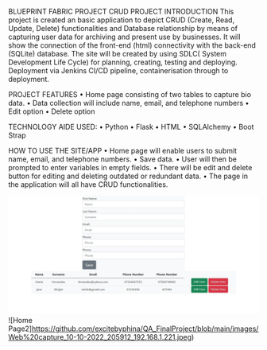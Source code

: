 BLUEPRINT FABRIC
PROJECT CRUD
PROJECT INTRODUCTION
This project is created an basic application to depict CRUD (Create, Read, Update, Delete) functionalities and Database relationship by means of capturing user data for archiving and present use by businesses. It will show the connection of the front-end (html) connectivity with the back-end (SQLite) database. The site will be created by using SDLC( System Development Life Cycle) for planning, creating, testing and deploying. Deployment via Jenkins CI/CD pipeline, containerisation through to deployment.

PROJECT FEATURES
•	Home page consisting of two tables to capture bio data.
•	Data collection will include name, email, and telephone numbers
•	Edit option
•	Delete option

TECHNOLOGY AIDE USED:
•	Python
•	Flask
•	HTML
•	SQLAlchemy
•	Boot Strap

HOW TO USE THE SITE/APP
•	Home page will enable users to submit name, email, and telephone numbers.
•	Save data. 
•	User will then be prompted to enter variables in empty fields. 
•	There will be edit and delete button for editing and deleting outdated or redundant data.
•	The page in the application will all have CRUD functionalities.

![Home Page](https://github.com/excitebyphina/QA_FinalProject/blob/main/images/Web%20capture_10-10-2022_205912_192.168.1.221.jpeg)
![Home Page2]https://github.com/excitebyphina/QA_FinalProject/blob/main/images/Web%20capture_10-10-2022_205912_192.168.1.221.jpeg)

